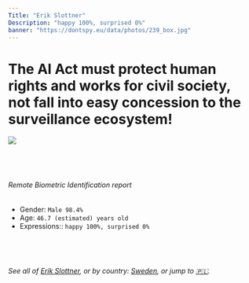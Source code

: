 ```yaml
---
Title: "Erik Slottner"
Description: "happy 100%, surprised 0%"
banner: "https://dontspy.eu/data/photos/239_box.jpg"
---
```


# The AI Act must protect human rights and works for civil society, not fall into easy concession to the surveillance ecosystem!

<link rel="stylesheet" type="text/css" href="/css/blog.css" />

<div class="is-fake" hidden>

_This is a **fake picture**_, we collect these anyway [because the AI Act](why-deepfake) negotiation moves in a way that would create more mess in our lives! for a longer explanation, read [The Dual Threat: How Losing the Biometric Battle Fuels Deepfake Proliferation](/blog/the-dual-threat-how-losing-the-biometric-battle-fuels-deepfake-proliferation/)

</div>

<!-- <img src="https://dontspy.eu/data/photos/54_box.jpg" /> -->
<img src="https://dontspy.eu/data/photos/239_box.jpg" />

## <br>

###### Remote Biometric Identification report

* <span class="label">Gender:</span> `Male 98.4%`
* <span class="label">Age:</span> `46.7 (estimated) years old`
* <span class="label">Expressions::</span> `happy 100%, surprised 0%`

## <br>

###### See all of [Erik Slottner](/policymaker#Erik%20Slottner), or by country: [Sweden](/country#Sweden), or jump to [🇵🇱](/x/158).

## <br>